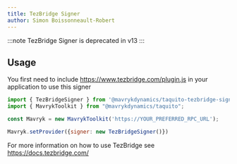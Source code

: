 ```yaml
---
title: TezBridge Signer
author: Simon Boissonneault-Robert
---
```


:::note
TezBridge Signer is deprecated in v13
:::
## Usage

You first need to include https://www.tezbridge.com/plugin.js in your application to use this signer

```js
import { TezBridgeSigner } from '@mavrykdynamics/taquito-tezbridge-signer'
import { MavrykToolkit } from "@mavrykdynamics/taquito";

const Mavryk = new MavrykToolkit('https://YOUR_PREFERRED_RPC_URL');

Mavryk.setProvider({signer: new TezBridgeSigner()})
```

For more information on how to use TezBridge see https://docs.tezbridge.com/
